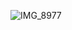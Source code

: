 ![IMG_8977](https://user-images.githubusercontent.com/37900669/95228513-6628b000-083a-11eb-9513-5fc59929fd12.png)
